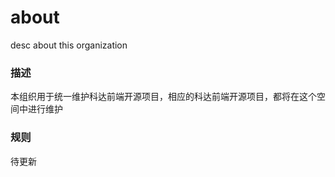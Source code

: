 # about
desc about this organization 

### 描述

本组织用于统一维护科达前端开源项目，相应的科达前端开源项目，都将在这个空间中进行维护

### 规则

待更新

